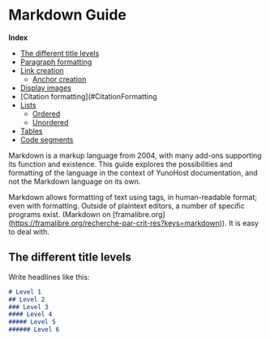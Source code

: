 # Markdown Guide

**Index**
 - [The different title levels](#TitleLevels)
 - [Paragraph formatting](#ParagraphFormatting)
 - [Link creation](#LinkCreation)
    + [Anchor creation](#AnchorCreation)
 - [Display images](#DisplayImages)
 - [Citation formatting](#CitationFormatting
 - [Lists](#Lists)
    + [Ordered](#Ordered)  
    + [Unordered](#Unordered)
 - [Tables](#Tables)
 - [Code segments](#CodeSegments)

Markdown is a markup language from 2004, with many add-ons supporting its function and existence. This guide explores the possibilities and formatting of the language in the context of YunoHost documentation, and not the Markdown language on its own.

Markdown allows formatting of text using tags, in human-readable format; even with formatting. Outside of plaintext editors, a number of specific programs exist. (Markdown on [framalibre.org] (https://framalibre.org/recherche-par-crit-res?keys=markdown)). It is easy to deal with.

## The different title levels <a name="TitleLevels"></a>

Write headlines like this:
```markdown
# Level 1
## Level 2
### Level 3
#### Level 4
##### Level 5
###### Level 6
